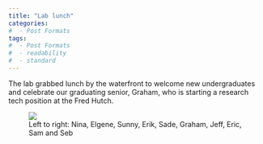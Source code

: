 ```yaml
---
title: "Lab lunch"
categories:
#  - Post Formats
tags:
#  - Post Formats
#  - readability
#  - standard
---
```

The lab grabbed lunch by the waterfront to welcome new undergraduates and celebrate our graduating senior, Graham, who is starting a research tech position at the Fred Hutch.

<figure>
    <img src="{{site.url}}/assets/images/2025_lab_lunch_IMG_3830_Crop.jpg" class="align-center">
    <figcaption>Left to right: Nina, Elgene, Sunny, Erik, Sade, Graham, Jeff, Eric, Sam and  Seb</figcaption>
</figure>
